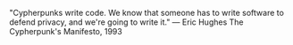 "Cypherpunks write code. We know that someone has to write software to defend privacy, and we're going to write it."
— Eric Hughes
The Cypherpunk's Manifesto, 1993
